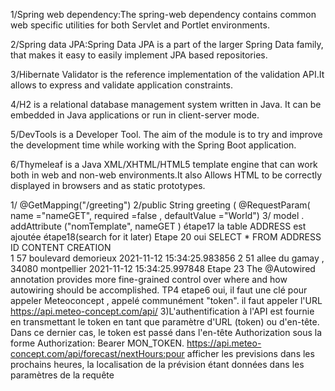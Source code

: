 1/Spring web dependency:The spring-web dependency contains common web specific utilities for both Servlet and Portlet environments.

2/Spring data JPA:Spring Data JPA is a part of the larger Spring Data family, that makes it easy to easily implement JPA based repositories.

3/Hibernate Validator is the reference implementation of the validation API.It allows to express and validate application constraints.

4/H2 is a relational database management system written in Java. It can be embedded in Java applications or run in client-server mode.

5/DevTools is a Developer Tool. The aim of the module is to try and improve the development time while working with the Spring Boot application.

6/Thymeleaf is a Java XML/XHTML/HTML5 template engine that can work both in web  and non-web environments.It also Allows HTML to be correctly displayed in browsers and as static prototypes.

1/    @GetMapping("/greeting")
2/public String greeting ( @RequestParam( name ="nameGET",
required =false , defaultValue ="World")
3/ model . addAttribute ("nomTemplate", nameGET )
étape17
la table ADDRESS est ajoutée
étape18(search for it later)
Etape 20
oui
SELECT * FROM ADDRESS
ID  	CONTENT  	                          CREATION  
1	    57 boulevard demorieux	                   2021-11-12 15:34:25.983856
2	    51 allee du gamay , 34080 montpellier 	   2021-11-12 15:34:25.997848
Etape 23
The @Autowired annotation provides more fine-grained control over where and how autowiring should be accomplished.
TP4
etape6
oui, il faut une clé pour appeler Meteoconcept , appelé communément "token".
il faut appeler l'URL  https://api.meteo-concept.com/api/
3)L'authentification à l'API est fournie en transmettant le token en tant que paramètre d'URL (token) ou d'en-tête. Dans ce dernier cas, le token est passé dans l'en-tête Authorization sous la forme Authorization: Bearer MON_TOKEN.
https://api.meteo-concept.com/api/forecast/nextHours:pour afficher les previsions dans les prochains heures, la localisation de la prévision étant données dans les paramètres de la requête

